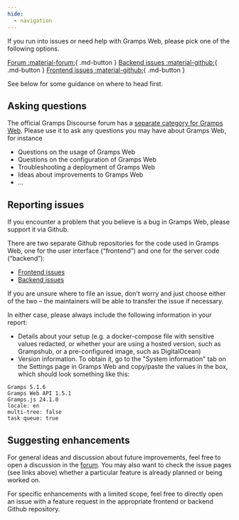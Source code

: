 ```yaml
---
hide:
  - navigation
---
```


If you run into issues or need help with Gramps Web, please pick one of the following options.

[Forum :material-forum:](https://gramps.discourse.group/c/gramps-web/){ .md-button }
[Backend issues :material-github:](https://github.com/gramps-project/gramps-web-api/issues){ .md-button }
[Frontend issues :material-github:](https://github.com/gramps-project/gramps-web/issues){ .md-button }

See below for some guidance on where to head first.

## Asking questions

The official Gramps Discourse forum has a [separate category for Gramps Web](https://gramps.discourse.group/c/gramps-web/). Please use it to ask any questions you may have about Gramps Web, for instance

- Questions on the usage of Gramps Web
- Questions on the configuration of Gramps Web
- Troubleshooting a deployment of Gramps Web
- Ideas about improvements to Gramps Web
- ...

## Reporting issues

If you encounter a problem that you believe is a bug in Gramps Web, please support it via Github.

There are two separate Github repositories for the code used in Gramps Web, one for the user interface (&ldquo;frontend&rdquo;) and one for the server code (&ldquo;backend&rdquo;):

- [Frontend issues](https://github.com/gramps-project/gramps-web/issues)
- [Backend issues](https://github.com/gramps-project/gramps-web-api/issues)


If you are unsure where to file an issue, don't worry and just choose either of the two &ndash; the maintainers will be able to transfer the issue if necessary.

In either case, please always include the following information in your report:

- Details about your setup (e.g. a docker-compose file with sensitive values redacted, or whether your are using a hosted version, such as Grampshub, or a pre-configured image, such as DigitalOcean)
- Version information. To obtain it, go to the "System information" tab on the Settings page in Gramps Web and copy/paste the values in the box, which should look something like this:

```
Gramps 5.1.6
Gramps Web API 1.5.1
Gramps.js 24.1.0
locale: en
multi-tree: false
task queue: true
```

## Suggesting enhancements

For general ideas and discussion about future improvements, feel free to open a discussion in the [forum](https://gramps.discourse.group/c/gramps-web/). You may also want to check the issue pages (see links above) whether a particular feature is already planned or being worked on.

For specific enhancements with a limited scope, feel free to directly open an issue with a feature request in the appropriate frontend or backend Github repository.